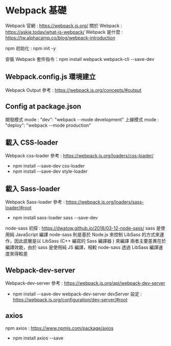 # Webpack 基礎
Webpack 官網 : https://webpack.js.org/
關於 Webpack : https://askie.today/what-is-webpack/
Webpack 是什麼 : https://tw.alphacamp.co/blog/webpack-introduction

npm 初始化 : npm init -y

安裝 Webpack 套件指令：npm install webpack webpack-cli --save-dev

## Webpack.config.js 環境建立
Webpack Output 參考 : https://webpack.js.org/concepts/#output

## Config at package.json
開發模式 mode : "dev": "webpack --mode development"
上線模式 mode : "deploy": "webpack --mode production"

## 載入 CSS-loader 
Webpack css-loader 參考 : https://webpack.js.org/loaders/css-loader/
- npm install --save-dev css-loader
- npm install --save-dev style-loader

## 載入 Sass-loader
Webpack Sass-loader 參考 : https://webpack.js.org/loaders/sass-loader/#root
- npm install sass-loader sass --save-dev

node-sass 初探 : https://dwatow.github.io/2018/03-12-node-sass/
sass 是使用純 JavaScript 編譯
node-sass 則是基於 Node.js 來控制 LibSass 的方式來運作，因此底層是以 LibSass (C++ 編寫的 Sass 編譯器 ) 來編譯
兩者主要差異在於編譯效能，由於 sass 是使用純 JS 編譯，相較 node-sass 透過 LibSass 編譯速度來得較差

## Webpack-dev-server
Webpack-dev-server 參考 : https://webpack.js.org/api/webpack-dev-server
- npm install --save-dev webpack-dev-server
devServer 設定 : https://webpack.js.org/configuration/dev-server/#root

## axios
npm axios : https://www.npmjs.com/package/axios
- npm install axios --save